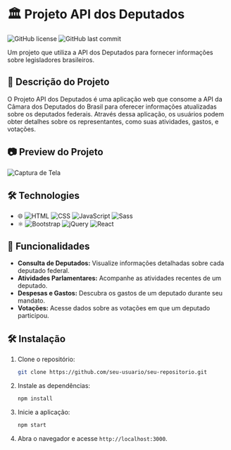 # 🏛 Projeto API dos Deputados

![GitHub license](https://img.shields.io/badge/license-MIT-green.svg)
![GitHub last commit](https://img.shields.io/github/last-commit/seu-usuario/seu-repositorio)

Um projeto que utiliza a API dos Deputados para fornecer informações sobre legisladores brasileiros.

## 🚀 Descrição do Projeto

O Projeto API dos Deputados é uma aplicação web que consome a API da Câmara dos Deputados do Brasil para oferecer informações atualizadas sobre os deputados federais. Através dessa aplicação, os usuários podem obter detalhes sobre os representantes, como suas atividades, gastos, e votações.

## 📷 Preview do Projeto

![Captura de Tela](https://i.imgur.com/C:\Users\ryssa\OneDrive\Imagens\Capturasdetela\Capturadetela2024-01-21004542.png)

## 🛠️ Technologies
- 🌐 ![HTML](https://img.shields.io/badge/HTML-E34F26?style=for-the-badge&logo=html5&logoColor=white) ![CSS](https://img.shields.io/badge/CSS-1572B6?style=for-the-badge&logo=css3&logoColor=white) ![JavaScript](https://img.shields.io/badge/JavaScript-F7DF1E?style=for-the-badge&logo=javascript&logoColor=black) ![Sass](https://img.shields.io/badge/Sass-CC6699?style=for-the-badge&logo=sass&logoColor=white)
- ⚛️ ![Bootstrap](https://img.shields.io/badge/Bootstrap-563D7C?style=for-the-badge&logo=bootstrap&logoColor=white) ![jQuery](https://img.shields.io/badge/jQuery-0769AD?style=for-the-badge&logo=jquery&logoColor=white) ![React](https://img.shields.io/badge/React-61DAFB?style=for-the-badge&logo=react&logoColor=white)

## 🔧 Funcionalidades

- **Consulta de Deputados:** Visualize informações detalhadas sobre cada deputado federal.
- **Atividades Parlamentares:** Acompanhe as atividades recentes de um deputado.
- **Despesas e Gastos:** Descubra os gastos de um deputado durante seu mandato.
- **Votações:** Acesse dados sobre as votações em que um deputado participou.

## 🛠 Instalação

1. Clone o repositório:

    ```bash
    git clone https://github.com/seu-usuario/seu-repositorio.git
    ```

2. Instale as dependências:

    ```bash
    npm install
    ```

3. Inicie a aplicação:

    ```bash
    npm start
    ```

4. Abra o navegador e acesse `http://localhost:3000`.

